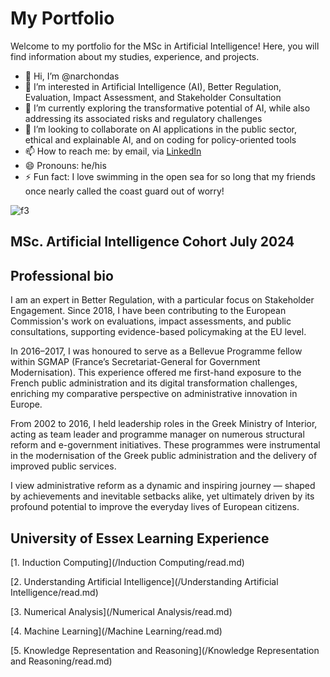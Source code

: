 # My Portfolio  

Welcome to my portfolio for the MSc in Artificial Intelligence! Here, you will find information about my studies, experience, and projects.  


- 👋 Hi, I’m @narchondas
- 👀 I’m interested in Artificial Intelligence (AI), Better Regulation, Evaluation, Impact Assessment, and Stakeholder Consultation
- 🌱 I’m currently exploring the transformative potential of AI, while also addressing its associated risks and regulatory challenges
- 💞️ I’m looking to collaborate on AI applications in the public sector, ethical and explainable AI, and on coding for policy-oriented tools
- 📫 How to reach me: by email, via [LinkedIn](http://www.linkedin.com/in/nikos-archontas-5a9a90234)
- 😄 Pronouns: he/his
- ⚡ Fun fact: I love swimming in the open sea for so long that my friends once nearly called the coast guard out of worry!
  

![f3](https://github.com/user-attachments/assets/c992b5f9-9741-437c-9b72-96b4a930178f)



## MSc. Artificial Intelligence Cohort July 2024

## Professional bio

I am an expert in Better Regulation, with a particular focus on Stakeholder Engagement. Since 2018, I have been contributing to the European Commission's work on evaluations, impact assessments, and public consultations, supporting evidence-based policymaking at the EU level.

In 2016–2017, I was honoured to serve as a Bellevue Programme fellow within SGMAP (France’s Secretariat-General for Government Modernisation). This experience offered me first-hand exposure to the French public administration and its digital transformation challenges, enriching my comparative perspective on administrative innovation in Europe.

From 2002 to 2016, I held leadership roles in the Greek Ministry of Interior, acting as team leader and programme manager on numerous structural reform and e-government initiatives. These programmes were instrumental in the modernisation of the Greek public administration and the delivery of improved public services.

I view administrative reform as a dynamic and inspiring journey — shaped by achievements and inevitable setbacks alike, yet ultimately driven by its profound potential to improve the everyday lives of European citizens.

## University of Essex Learning Experience


[1. Induction Computing](/Induction Computing/read.md)

[2. Understanding Artificial Intelligence](/Understanding Artificial Intelligence/read.md)

[3. Numerical Analysis](/Numerical Analysis/read.md)

[4. Machine Learning](/Machine Learning/read.md)

[5. Knowledge Representation and Reasoning](/Knowledge Representation and Reasoning/read.md)




<!---
narchondas/narchondas is a ✨ special ✨ repository because its `README.md` (this file) appears on your GitHub profile.
You can click the Preview link to take a look at your changes.
--->
